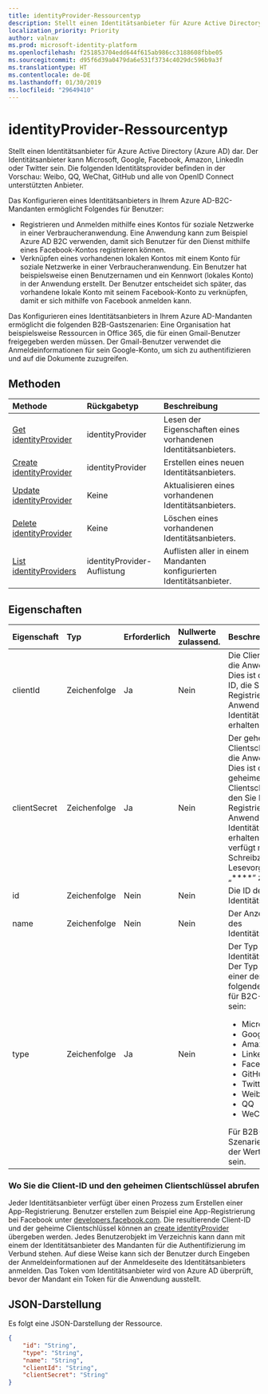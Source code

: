 ```yaml
---
title: identityProvider-Ressourcentyp
description: Stellt einen Identitätsanbieter für Azure Active Directory (Azure AD) dar.
localization_priority: Priority
author: valnav
ms.prod: microsoft-identity-platform
ms.openlocfilehash: f251853704edd644f615ab986cc3188608fbbe05
ms.sourcegitcommit: d95f6d39a0479da6e531f3734c4029dc596b9a3f
ms.translationtype: HT
ms.contentlocale: de-DE
ms.lasthandoff: 01/30/2019
ms.locfileid: "29649410"
---
```

# <a name="identityprovider-resource-type"></a>identityProvider-Ressourcentyp

Stellt einen Identitätsanbieter für Azure Active Directory (Azure AD) dar. Der Identitätsanbieter kann Microsoft, Google, Facebook, Amazon, LinkedIn oder Twitter sein. Die folgenden Identitätsprovider befinden in der Vorschau: Weibo, QQ, WeChat, GitHub und alle von OpenID Connect unterstützten Anbieter. 

Das Konfigurieren eines Identitätsanbieters in Ihrem Azure AD-B2C-Mandanten ermöglicht Folgendes für Benutzer:

* Registrieren und Anmelden mithilfe eines Kontos für soziale Netzwerke in einer Verbraucheranwendung. Eine Anwendung kann zum Beispiel Azure AD B2C verwenden, damit sich Benutzer für den Dienst mithilfe eines Facebook-Kontos registrieren können.
* Verknüpfen eines vorhandenen lokalen Kontos mit einem Konto für soziale Netzwerke in einer Verbraucheranwendung. Ein Benutzer hat beispielsweise einen Benutzernamen und ein Kennwort (lokales Konto) in der Anwendung erstellt. Der Benutzer entscheidet sich später, das vorhandene lokale Konto mit seinem Facebook-Konto zu verknüpfen, damit er sich mithilfe von Facebook anmelden kann.

Das Konfigurieren eines Identitätsanbieters in Ihrem Azure AD-Mandanten ermöglicht die folgenden B2B-Gastszenarien: Eine Organisation hat beispielsweise Ressourcen in Office 365, die für einen Gmail-Benutzer freigegeben werden müssen. Der Gmail-Benutzer verwendet die Anmeldeinformationen für sein Google-Konto, um sich zu authentifizieren und auf die Dokumente zuzugreifen.

## <a name="methods"></a>Methoden

| Methode       | Rückgabetyp  |Beschreibung|
|:---------------|:--------|:----------|
|[Get identityProvider](../api/identityprovider-get.md) |identityProvider|Lesen der Eigenschaften eines vorhandenen Identitätsanbieters.|
|[Create identityProvider](../api/identityprovider-post-identityproviders.md)|identityProvider|Erstellen eines neuen Identitätsanbieters.|
|[Update identityProvider](../api/identityprovider-update.md)|Keine|Aktualisieren eines vorhandenen Identitätsanbieters.|
|[Delete identityProvider](../api/identityprovider-delete.md)|Keine|Löschen eines vorhandenen Identitätsanbieters.|
|[List identityProviders](../api/identityprovider-list.md)|identityProvider-Auflistung|Auflisten aller in einem Mandanten konfigurierten Identitätsanbieter.|

## <a name="properties"></a>Eigenschaften

|Eigenschaft|Typ|Erforderlich|Nullwerte zulassend.|Beschreibung|
|:---------------|:--------|:--------|:--------|:----------|
|clientId|Zeichenfolge|Ja|Nein|Die Client-ID für die Anwendung. Dies ist die Client-ID, die Sie beim Registrieren der Anwendung beim Identitätsanbieter erhalten.|
|clientSecret|Zeichenfolge|Ja|Nein|Der geheime Clientschlüssel für die Anwendung. Dies ist der geheime Clientschlüssel, den Sie beim Registrieren der Anwendung beim Identitätsanbieter erhalten. Dieser verfügt nur über Schreibzugriff. Ein Lesevorgang gibt „\*\*\*\*“ zurück.|
|id|Zeichenfolge|Nein|Nein|Die ID des Identitätsanbieters.|
|name|Zeichenfolge|Nein|Nein|Der Anzeigename des Identitätsanbieters.|
|type|Zeichenfolge|Ja|Nein|Der Typ des Identitätsanbieters. Der Typ muss einer der folgenden Werte für B2C-Szenarien sein: <ul><li/>Microsoft<li/>Google<li/>Amazon<li/>LinkedIn<li/>Facebook<li/>GitHub<li/>Twitter<li/>Weibo<li/>QQ<li/>WeChat</ul>Für B2B-Szenarien muss der Wert Google sein.|

### <a name="where-to-get-the-client-id-and-secret"></a>Wo Sie die Client-ID und den geheimen Clientschlüssel abrufen

Jeder Identitätsanbieter verfügt über einen Prozess zum Erstellen einer App-Registrierung. Benutzer erstellen zum Beispiel eine App-Registrierung bei Facebook unter [developers.facebook.com](https://developers.facebook.com/). Die resultierende Client-ID und der geheime Clientschlüssel können an [create identityProvider](../api/identityprovider-post-identityproviders.md) übergeben werden. Jedes Benutzerobjekt im Verzeichnis kann dann mit einem der Identitätsanbieter des Mandanten für die Authentifizierung im Verbund stehen. Auf diese Weise kann sich der Benutzer durch Eingeben der Anmeldeinformationen auf der Anmeldeseite des Identitätsanbieters anmelden. Das Token vom Identitätsanbieter wird von Azure AD überprüft, bevor der Mandant ein Token für die Anwendung ausstellt.

## <a name="json-representation"></a>JSON-Darstellung

Es folgt eine JSON-Darstellung der Ressource.

<!-- {
  "blockType": "resource",
  "@odata.type": "microsoft.graph.IdentityProvider"
} -->

```json
{
    "id": "String",
    "type": "String",
    "name": "String",
    "clientId": "String",
    "clientSecret": "String"
}
```
